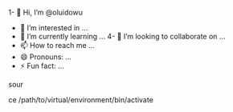 1- 👋 Hi, I’m @oluidowu
- 👀 I’m interested in ...
- 🌱 I’m currently learning ...
4- 💞️ I’m looking to collaborate on ...
- 📫 How to reach me ...
- 😄 Pronouns: ...
- ⚡ Fun fact: ...

<!---
oluidowu/oluidowu is a ✨ special ✨ repository because its `README.md` (this file) appears on your GitHub profile.
You can click the Preview link to take a look at your changes.
--->sour
ce /path/to/virtual/environment/bin/activate
